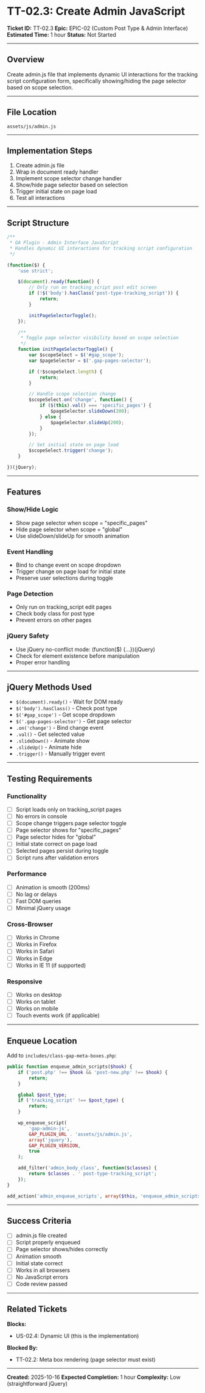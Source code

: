 # TT-02.3: Create Admin JavaScript

**Ticket ID:** TT-02.3
**Epic:** EPIC-02 (Custom Post Type & Admin Interface)
**Estimated Time:** 1 hour
**Status:** Not Started

---

## Overview

Create admin.js file that implements dynamic UI interactions for the tracking script configuration form, specifically showing/hiding the page selector based on scope selection.

---

## File Location

`assets/js/admin.js`

---

## Implementation Steps

1. Create admin.js file
2. Wrap in document ready handler
3. Implement scope selector change handler
4. Show/hide page selector based on selection
5. Trigger initial state on page load
6. Test all interactions

---

## Script Structure

```javascript
/**
 * GA Plugin - Admin Interface JavaScript
 * Handles dynamic UI interactions for tracking script configuration
 */

(function($) {
    'use strict';

    $(document).ready(function() {
        // Only run on tracking_script post edit screen
        if (!$('body').hasClass('post-type-tracking_script')) {
            return;
        }

        initPageSelectorToggle();
    });

    /**
     * Toggle page selector visibility based on scope selection
     */
    function initPageSelectorToggle() {
        var $scopeSelect = $('#gap_scope');
        var $pageSelector = $('.gap-pages-selector');

        if (!$scopeSelect.length) {
            return;
        }

        // Handle scope selection change
        $scopeSelect.on('change', function() {
            if ($(this).val() === 'specific_pages') {
                $pageSelector.slideDown(200);
            } else {
                $pageSelector.slideUp(200);
            }
        });

        // Set initial state on page load
        $scopeSelect.trigger('change');
    }

})(jQuery);
```

---

## Features

### Show/Hide Logic
- Show page selector when scope = "specific_pages"
- Hide page selector when scope = "global"
- Use slideDown/slideUp for smooth animation

### Event Handling
- Bind to change event on scope dropdown
- Trigger change on page load for initial state
- Preserve user selections during toggle

### Page Detection
- Only run on tracking_script edit pages
- Check body class for post type
- Prevent errors on other pages

### jQuery Safety
- Use jQuery no-conflict mode: (function($) {...})(jQuery)
- Check for element existence before manipulation
- Proper error handling

---

## jQuery Methods Used

- `$(document).ready()` - Wait for DOM ready
- `$('body').hasClass()` - Check post type
- `$('#gap_scope')` - Get scope dropdown
- `$('.gap-pages-selector')` - Get page selector
- `.on('change')` - Bind change event
- `.val()` - Get selected value
- `.slideDown()` - Animate show
- `.slideUp()` - Animate hide
- `.trigger()` - Manually trigger event

---

## Testing Requirements

### Functionality
- [ ] Script loads only on tracking_script pages
- [ ] No errors in console
- [ ] Scope change triggers page selector toggle
- [ ] Page selector shows for "specific_pages"
- [ ] Page selector hides for "global"
- [ ] Initial state correct on page load
- [ ] Selected pages persist during toggle
- [ ] Script runs after validation errors

### Performance
- [ ] Animation is smooth (200ms)
- [ ] No lag or delays
- [ ] Fast DOM queries
- [ ] Minimal jQuery usage

### Cross-Browser
- [ ] Works in Chrome
- [ ] Works in Firefox
- [ ] Works in Safari
- [ ] Works in Edge
- [ ] Works in IE 11 (if supported)

### Responsive
- [ ] Works on desktop
- [ ] Works on tablet
- [ ] Works on mobile
- [ ] Touch events work (if applicable)

---

## Enqueue Location

Add to `includes/class-gap-meta-boxes.php`:

```php
public function enqueue_admin_scripts($hook) {
    if ('post.php' !== $hook && 'post-new.php' !== $hook) {
        return;
    }

    global $post_type;
    if ('tracking_script' !== $post_type) {
        return;
    }

    wp_enqueue_script(
        'gap-admin-js',
        GAP_PLUGIN_URL . 'assets/js/admin.js',
        array('jquery'),
        GAP_PLUGIN_VERSION,
        true
    );

    add_filter('admin_body_class', function($classes) {
        return $classes . ' post-type-tracking_script';
    });
}

add_action('admin_enqueue_scripts', array($this, 'enqueue_admin_scripts'), 10, 1);
```

---

## Success Criteria

- [ ] admin.js file created
- [ ] Script properly enqueued
- [ ] Page selector shows/hides correctly
- [ ] Animation smooth
- [ ] Initial state correct
- [ ] Works in all browsers
- [ ] No JavaScript errors
- [ ] Code review passed

---

## Related Tickets

**Blocks:**
- US-02.4: Dynamic UI (this is the implementation)

**Blocked By:**
- TT-02.2: Meta box rendering (page selector must exist)

---

**Created:** 2025-10-16
**Expected Completion:** 1 hour
**Complexity:** Low (straightforward jQuery)
